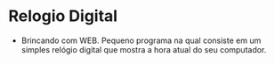 # Relogio Digital 

- Brincando com WEB. Pequeno programa na qual consiste em um simples relógio digital que mostra a hora atual do seu computador. 
